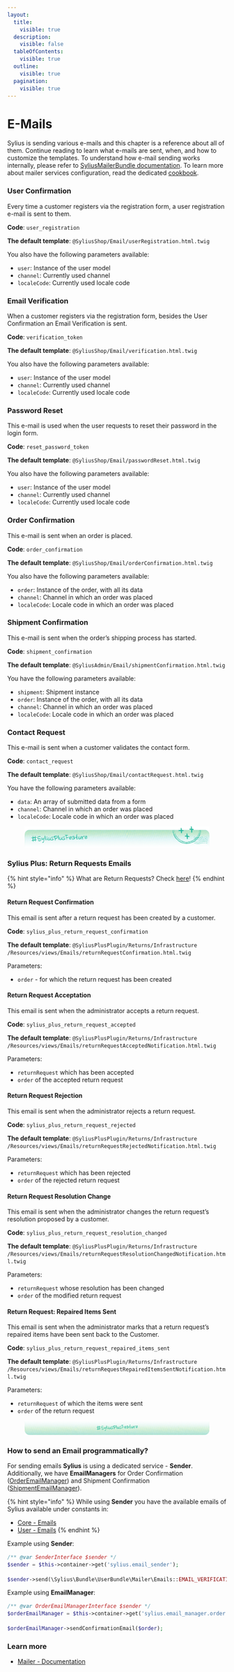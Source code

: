 ```yaml
---
layout:
  title:
    visible: true
  description:
    visible: false
  tableOfContents:
    visible: true
  outline:
    visible: true
  pagination:
    visible: true
---
```


# E-Mails

Sylius is sending various e-mails and this chapter is a reference about all of them. Continue reading to learn what e-mails are sent, when, and how to customize the templates. To understand how e-mail sending works internally, please refer to [SyliusMailerBundle documentation](https://github.com/Sylius/SyliusMailerBundle/blob/master/docs/index.md). To learn more about mailer services configuration, read the dedicated [cookbook](../../the-cookbook-2.0/how-to-customize-email-templates-per-channel.md).

### User Confirmation

Every time a customer registers via the registration form, a user registration e-mail is sent to them.

**Code**: `user_registration`

**The default template**: `@SyliusShop/Email/userRegistration.html.twig`

You also have the following parameters available:

* `user`: Instance of the user model
* `channel`: Currently used channel
* `localeCode`: Currently used locale code

### Email Verification

When a customer registers via the registration form, besides the User Confirmation an Email Verification is sent.

**Code**: `verification_token`

**The default template**: `@SyliusShop/Email/verification.html.twig`

You also have the following parameters available:

* `user`: Instance of the user model
* `channel`: Currently used channel
* `localeCode`: Currently used locale code

### Password Reset

This e-mail is used when the user requests to reset their password in the login form.

**Code**: `reset_password_token`

**The default template**: `@SyliusShop/Email/passwordReset.html.twig`

You also have the following parameters available:

* `user`: Instance of the user model
* `channel`: Currently used channel
* `localeCode`: Currently used locale code

### Order Confirmation

This e-mail is sent when an order is placed.

**Code**: `order_confirmation`

**The default template**: `@SyliusShop/Email/orderConfirmation.html.twig`

You also have the following parameters available:

* `order`: Instance of the order, with all its data
* `channel`: Channel in which an order was placed
* `localeCode`: Locale code in which an order was placed

### Shipment Confirmation

This e-mail is sent when the order’s shipping process has started.

**Code**: `shipment_confirmation`

**The default template**: `@SyliusAdmin/Email/shipmentConfirmation.html.twig`

You have the following parameters available:

* `shipment`: Shipment instance
* `order`: Instance of the order, with all its data
* `channel`: Channel in which an order was placed
* `localeCode`: Locale code in which an order was placed

### Contact Request

This e-mail is sent when a customer validates the contact form.

**Code**: `contact_request`

**The default template**: `@SyliusShop/Email/contactRequest.html.twig`

You have the following parameters available:

* `data`: An array of submitted data from a form
* `channel`: Channel in which an order was placed
* `localeCode`: Locale code in which an order was placed

<figure><img src="../../.gitbook/assets/sylius-docs-plusfeature-start (1).png" alt=""><figcaption></figcaption></figure>

### Sylius Plus: Return Requests Emails

{% hint style="info" %}
What are Return Requests? Check [here](../carts-and-orders/returns.md)!
{% endhint %}

#### Return Request Confirmation

This email is sent after a return request has been created by a customer.

**Code**: `sylius_plus_return_request_confirmation`

**The default template**: `@SyliusPlusPlugin/Returns/Infrastructure` `/Resources/views/Emails/returnRequestConfirmation.html.twig`

Parameters:

* `order` - for which the return request has been created

#### Return Request Acceptation

This email is sent when the administrator accepts a return request.

**Code**: `sylius_plus_return_request_accepted`

**The default template**: `@SyliusPlusPlugin/Returns/Infrastructure` `/Resources/views/Emails/returnRequestAcceptedNotification.html.twig`

Parameters:

* `returnRequest` which has been accepted
* `order` of the accepted return request

#### Return Request Rejection

This email is sent when the administrator rejects a return request.

**Code**: `sylius_plus_return_request_rejected`

**The default template**: `@SyliusPlusPlugin/Returns/Infrastructure` `/Resources/views/Emails/returnRequestRejectedNotification.html.twig`

Parameters:

* `returnRequest` which has been rejected
* `order` of the rejected return request

#### Return Request Resolution Change

This email is sent when the administrator changes the return request’s resolution proposed by a customer.

**Code**: `sylius_plus_return_request_resolution_changed`

**The default template**: `@SyliusPlusPlugin/Returns/Infrastructure` `/Resources/views/Emails/returnRequestResolutionChangedNotification.html.twig`

Parameters:

* `returnRequest` whose resolution has been changed
* `order` of the modified return request

#### Return Request: Repaired Items Sent

This email is sent when the administrator marks that a return request’s repaired items have been sent back to the Customer.

**Code**: `sylius_plus_return_request_repaired_items_sent`

**The default template**: `@SyliusPlusPlugin/Returns/Infrastructure` `/Resources/views/Emails/returnRequestRepairedItemsSentNotification.html.twig`

Parameters:

* `returnRequest` of which the items were sent
* `order` of the return request

<div data-full-width="true">

<figure><img src="../../.gitbook/assets/sylius-docs-plusfeature-end.png" alt=""><figcaption></figcaption></figure>

</div>

### How to send an Email programmatically?

For sending emails **Sylius** is using a dedicated service - **Sender**. Additionally, we have **EmailManagers** for Order Confirmation ([OrderEmailManager](https://github.com/Sylius/Sylius/blob/2.0/src/Sylius/Bundle/ShopBundle/EmailManager/OrderEmailManager.php)) and Shipment Confirmation \
([ShipmentEmailManager](https://github.com/Sylius/Sylius/blob/2.0/src/Sylius/Bundle/AdminBundle/EmailManager/ShipmentEmailManager.php)).

{% hint style="info" %}
While using **Sender** you have the available emails of Sylius available under constants in:

* [Core - Emails](https://github.com/Sylius/Sylius/blob/2.0/src/Sylius/Bundle/CoreBundle/Mailer/Emails.php)
* [User - Emails](https://github.com/Sylius/Sylius/blob/2.0/src/Sylius/Bundle/UserBundle/Mailer/Emails.php)
{% endhint %}

Example using **Sender**:

```php
/** @var SenderInterface $sender */
$sender = $this->container->get('sylius.email_sender');

$sender->send(\Sylius\Bundle\UserBundle\Mailer\Emails::EMAIL_VERIFICATION_TOKEN, ['sylius@example.com'], ['user' => $user, 'channel' => $channel, 'localeCode' => $localeCode]);
```

Example using **EmailManager**:

```php
/** @var OrderEmailManagerInterface $sender */
$orderEmailManager = $this->container->get('sylius.email_manager.order');

$orderEmailManager->sendConfirmationEmail($order);
```

### Learn more

* [Mailer - Documentation](https://github.com/Sylius/SyliusMailerBundle/blob/master/docs/index.md)
